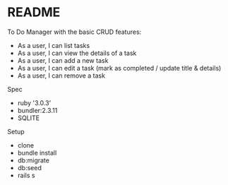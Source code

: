 # README

To Do Manager with the basic CRUD features:

- As a user, I can list tasks
- As a user, I can view the details of a task
- As a user, I can add a new task
- As a user, I can edit a task (mark as completed / update title & details)
- As a user, I can remove a task


Spec
- ruby '3.0.3'
- bundler:2.3.11
- SQLITE

Setup
- clone
- bundle install
- db:migrate
- db:seed
- rails s
